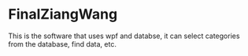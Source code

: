 # FinalZiangWang
This is the software that uses wpf and databse, it can select categories from the database, find data, etc.
